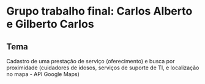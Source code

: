 # Grupo trabalho final: Carlos Alberto e Gilberto Carlos

## Tema

 Cadastro de uma prestação de serviço (oferecimento) e busca por proximidade (cuidadores de idosos, serviços de suporte de TI, e localização no mapa - API Google Maps)
